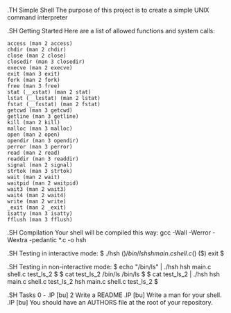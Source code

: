 .TH Simple Shell
The purpose of this project is to create a simple UNIX command interpreter

.SH Getting Started
Here are a list of allowed functions and system calls:

    access (man 2 access)
    chdir (man 2 chdir)
    close (man 2 close)
    closedir (man 3 closedir)
    execve (man 2 execve)
    exit (man 3 exit)
    fork (man 2 fork)
    free (man 3 free)
    stat (__xstat) (man 2 stat)
    lstat (__lxstat) (man 2 lstat)
    fstat (__fxstat) (man 2 fstat)
    getcwd (man 3 getcwd)
    getline (man 3 getline)
    kill (man 2 kill)
    malloc (man 3 malloc)
    open (man 2 open)
    opendir (man 3 opendir)
    perror (man 3 perror)
    read (man 2 read)
    readdir (man 3 readdir)
    signal (man 2 signal)
    strtok (man 3 strtok)
    wait (man 2 wait)
    waitpid (man 2 waitpid)
    wait3 (man 2 wait3)
    wait4 (man 2 wait4)
    write (man 2 write)
    _exit (man 2 _exit)
    isatty (man 3 isatty)
    fflush (man 3 fflush)

.SH Compilation
Your shell will be compiled this way:
gcc -Wall -Werror -Wextra -pedantic *.c -o hsh

.SH Testing in interactive mode:
$ ./hsh
($) /bin/ls
hsh main.c shell.c
($)
($) exit
$

.SH Testing in non-interactive mode:
$ echo "/bin/ls" | ./hsh
hsh main.c shell.c test_ls_2
$
$ cat test_ls_2
/bin/ls
/bin/ls
$
$ cat test_ls_2 | ./hsh
hsh main.c shell.c test_ls_2
hsh main.c shell.c test_ls_2
$

.SH Tasks
0 - .IP \[bu] 2
  Write a README
  .IP \[bu]
  Write a man for your shell.
  .IP \[bu]
  You should have an AUTHORS file at the root of your repository.
